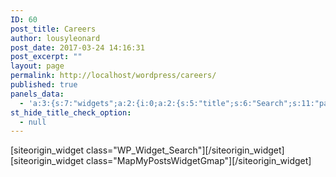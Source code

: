 ```yaml
---
ID: 60
post_title: Careers
author: lousyleonard
post_date: 2017-03-24 14:16:31
post_excerpt: ""
layout: page
permalink: http://localhost/wordpress/careers/
published: true
panels_data:
  - 'a:3:{s:7:"widgets";a:2:{i:0;a:2:{s:5:"title";s:6:"Search";s:11:"panels_info";a:7:{s:5:"class";s:16:"WP_Widget_Search";s:3:"raw";b:0;s:4:"grid";i:0;s:4:"cell";i:3;s:2:"id";i:0;s:9:"widget_id";s:36:"0eb2528e-97ba-4b5c-9d1d-4ab83b400ad6";s:5:"style";a:1:{s:18:"background_display";s:4:"tile";}}}i:1;a:11:{s:5:"title";s:15:"Map of My Posts";s:6:"region";s:4:"auto";s:8:"taxonomy";s:8:"post_tag";s:6:"parent";s:0:"";s:7:"maptype";s:7:"roadmap";s:14:"maptypecontrol";s:4:"true";s:10:"infowindow";s:4:"true";s:6:"target";s:5:"_self";s:5:"width";i:300;s:6:"height";i:250;s:11:"panels_info";a:7:{s:5:"class";s:20:"MapMyPostsWidgetGmap";s:3:"raw";b:0;s:4:"grid";i:1;s:4:"cell";i:1;s:2:"id";i:1;s:9:"widget_id";s:36:"d76f8a9d-5b67-4861-a035-fbaabb6e7fd2";s:5:"style";a:1:{s:18:"background_display";s:4:"tile";}}}}s:5:"grids";a:2:{i:0;a:2:{s:5:"cells";i:4;s:5:"style";a:0:{}}i:1;a:2:{s:5:"cells";i:2;s:5:"style";a:0:{}}}s:10:"grid_cells";a:6:{i:0;a:4:{s:4:"grid";i:0;s:5:"index";i:0;s:6:"weight";d:0.25;s:5:"style";a:0:{}}i:1;a:4:{s:4:"grid";i:0;s:5:"index";i:1;s:6:"weight";d:0.25;s:5:"style";a:0:{}}i:2;a:4:{s:4:"grid";i:0;s:5:"index";i:2;s:6:"weight";d:0.25;s:5:"style";a:0:{}}i:3;a:4:{s:4:"grid";i:0;s:5:"index";i:3;s:6:"weight";d:0.25;s:5:"style";a:0:{}}i:4;a:4:{s:4:"grid";i:1;s:5:"index";i:0;s:6:"weight";d:0.5;s:5:"style";a:0:{}}i:5;a:4:{s:4:"grid";i:1;s:5:"index";i:1;s:6:"weight";d:0.5;s:5:"style";a:0:{}}}}'
st_hide_title_check_option:
  - null
---
```

<div id="pl-60"  class="panel-layout" ><div id="pg-60-0"  class="panel-grid panel-no-style" ><div id="pgc-60-0-0"  class="panel-grid-cell panel-grid-cell-empty"  data-weight="0.25" ></div><div id="pgc-60-0-1"  class="panel-grid-cell panel-grid-cell-empty"  data-weight="0.25" ></div><div id="pgc-60-0-2"  class="panel-grid-cell panel-grid-cell-empty"  data-weight="0.25" ></div><div id="pgc-60-0-3"  class="panel-grid-cell"  data-weight="0.25" ><div id="panel-60-0-3-0" class="so-panel widget widget_search panel-first-child panel-last-child" data-index="0" data-style="{&quot;background_display&quot;:&quot;tile&quot;}" >[siteorigin_widget class="WP_Widget_Search"]<input type="hidden" value="{&quot;instance&quot;:{&quot;title&quot;:&quot;Search&quot;},&quot;args&quot;:{&quot;before_widget&quot;:&quot;&lt;div id=\&quot;panel-60-0-3-0\&quot; class=\&quot;so-panel widget widget_search panel-first-child panel-last-child\&quot; data-index=\&quot;0\&quot; data-style=\&quot;{&amp;quot;background_display&amp;quot;:&amp;quot;tile&amp;quot;}\&quot; &gt;&quot;,&quot;after_widget&quot;:&quot;&lt;\/div&gt;&quot;,&quot;before_title&quot;:&quot;&lt;h3 class=\&quot;widget-title\&quot;&gt;&quot;,&quot;after_title&quot;:&quot;&lt;\/h3&gt;&quot;,&quot;widget_id&quot;:&quot;widget-0-3-0&quot;}}" />[/siteorigin_widget]</div></div></div><div id="pg-60-1"  class="panel-grid panel-no-style" ><div id="pgc-60-1-0"  class="panel-grid-cell panel-grid-cell-empty"  data-weight="0.5" ></div><div id="pgc-60-1-1"  class="panel-grid-cell"  data-weight="0.5" ><div id="panel-60-1-1-0" class="so-panel widget widget_mapmypostswidgetgmap widget_mmp_gmap panel-first-child panel-last-child" data-index="1" data-style="{&quot;background_display&quot;:&quot;tile&quot;}" >[siteorigin_widget class="MapMyPostsWidgetGmap"]<input type="hidden" value="{&quot;instance&quot;:{&quot;title&quot;:&quot;Map of My Posts&quot;,&quot;region&quot;:&quot;auto&quot;,&quot;taxonomy&quot;:&quot;post_tag&quot;,&quot;parent&quot;:&quot;&quot;,&quot;maptype&quot;:&quot;roadmap&quot;,&quot;maptypecontrol&quot;:&quot;true&quot;,&quot;infowindow&quot;:&quot;true&quot;,&quot;target&quot;:&quot;_self&quot;,&quot;width&quot;:300,&quot;height&quot;:250},&quot;args&quot;:{&quot;before_widget&quot;:&quot;&lt;div id=\&quot;panel-60-1-1-0\&quot; class=\&quot;so-panel widget widget_mapmypostswidgetgmap widget_mmp_gmap panel-first-child panel-last-child\&quot; data-index=\&quot;1\&quot; data-style=\&quot;{&amp;quot;background_display&amp;quot;:&amp;quot;tile&amp;quot;}\&quot; &gt;&quot;,&quot;after_widget&quot;:&quot;&lt;\/div&gt;&quot;,&quot;before_title&quot;:&quot;&lt;h3 class=\&quot;widget-title\&quot;&gt;&quot;,&quot;after_title&quot;:&quot;&lt;\/h3&gt;&quot;,&quot;widget_id&quot;:&quot;widget-1-1-0&quot;}}" />[/siteorigin_widget]</div></div></div></div>